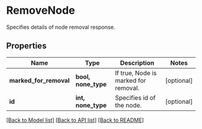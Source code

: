 # RemoveNode

Specifies details of node removal response.

## Properties
Name | Type | Description | Notes
------------ | ------------- | ------------- | -------------
**marked_for_removal** | **bool, none_type** | If true, Node is marked for removal. | [optional] 
**id** | **int, none_type** | Specifies id of the node. | [optional] 

[[Back to Model list]](../README.md#documentation-for-models) [[Back to API list]](../README.md#documentation-for-api-endpoints) [[Back to README]](../README.md)


